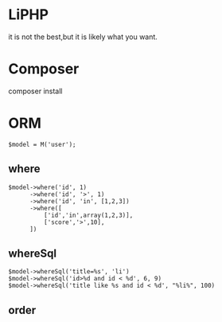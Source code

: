 # LiPHP

it is not the best,but it is likely what you want.

# Composer

composer install

# ORM
```
$model = M('user');
```
## where
```
$model->where('id', 1)
      ->where('id', '>', 1)
      ->where('id', 'in', [1,2,3])
      ->where([
          ['id','in',array(1,2,3)],
          ['score','>',10],
      ])
```
## whereSql
```
$model->whereSql('title=%s', 'li')
$model->whereSql('id>%d and id < %d', 6, 9)
$model->whereSql('title like %s and id < %d', "%li%", 100)
```
## order




